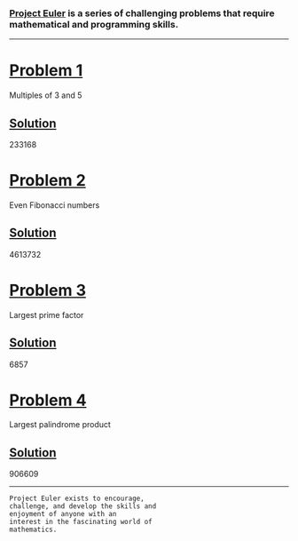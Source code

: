 ### [Project Euler](projecteuler.net) is a series of challenging problems that require mathematical and programming skills.

***

# [Problem 1](https://projecteuler.net/problem=1)
Multiples of 3 and 5
## [Solution](https://github.com/G1Joshi/Project-Euler/blob/master/Problem%20Set/Problem%201.py)
233168

# [Problem 2](https://projecteuler.net/problem=2)
Even Fibonacci numbers
## [Solution](https://github.com/G1Joshi/Project-Euler/blob/master/Problem%20Set/Problem%202.py)
4613732

# [Problem 3](https://projecteuler.net/problem=3)
Largest prime factor
## [Solution](https://github.com/G1Joshi/Project-Euler/blob/master/Problem%20Set/Problem%203.py)
6857

# [Problem 4](https://projecteuler.net/problem=4)
Largest palindrome product
## [Solution](https://github.com/G1Joshi/Project-Euler/blob/master/Problem%20Set/Problem%204.py)
906609

***

```
Project Euler exists to encourage,
challenge, and develop the skills and
enjoyment of anyone with an
interest in the fascinating world of
mathematics.
```
